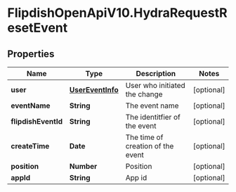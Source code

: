 # FlipdishOpenApiV10.HydraRequestResetEvent

## Properties
Name | Type | Description | Notes
------------ | ------------- | ------------- | -------------
**user** | [**UserEventInfo**](UserEventInfo.md) | User who initiated the change | [optional] 
**eventName** | **String** | The event name | [optional] 
**flipdishEventId** | **String** | The identitfier of the event | [optional] 
**createTime** | **Date** | The time of creation of the event | [optional] 
**position** | **Number** | Position | [optional] 
**appId** | **String** | App id | [optional] 


